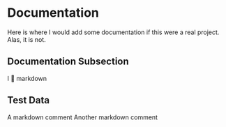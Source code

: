 # Documentation

Here is where I would add some documentation if this were a real project. Alas, it is not.

## Documentation Subsection

I :purple_heart: markdown


## Test Data

A markdown comment
Another markdown comment

